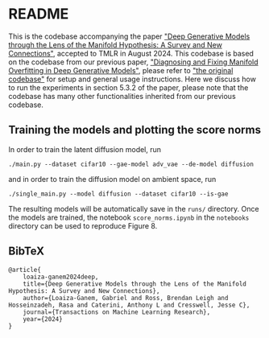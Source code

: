# README

This is the codebase accompanying the paper ["Deep Generative Models through the Lens of the Manifold Hypothesis: A Survey and New Connections"](https://arxiv.org/abs/2404.02954), accepted to TMLR in August 2024. This codebase is based on the codebase from our previous paper, ["Diagnosing and Fixing Manifold Overfitting in Deep Generative Models"](https://arxiv.org/abs/2204.07172), please refer to ["the original codebase"](https://github.com/layer6ai-labs/two_step_zoo) for setup and general usage instructions.
Here we discuss how to run the experiments in section 5.3.2 of the paper, please note that the codebase has many other functionalities inherited from our previous codebase.

## Training the models and plotting the score norms

In order to train the latent diffusion model, run

    ./main.py --dataset cifar10 --gae-model adv_vae --de-model diffusion

and in order to train the diffusion model on ambient space, run

    ./single_main.py --model diffusion --dataset cifar10 --is-gae

The resulting models will be automatically save in the `runs/` directory. Once the models are trained, the notebook `score_norms.ipynb` in the `notebooks` directory can be used to reproduce Figure 8.


## BibTeX

    @article{
        loaiza-ganem2024deep,
        title={Deep Generative Models through the Lens of the Manifold Hypothesis: A Survey and New Connections},
        author={Loaiza-Ganem, Gabriel and Ross, Brendan Leigh and Hosseinzadeh, Rasa and Caterini, Anthony L and Cresswell, Jesse C},
        journal={Transactions on Machine Learning Research},
        year={2024}
    }

